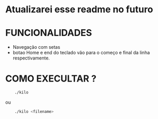 # Atualizarei esse readme no futuro


# FUNCIONALIDADES

- Navegação com setas
- botao Home e end do teclado vão para o começo e final da linha respectivamente.

# COMO EXECULTAR ?

```bash
    ./kilo
```
ou
```bash
    ./kilo <filename>
```